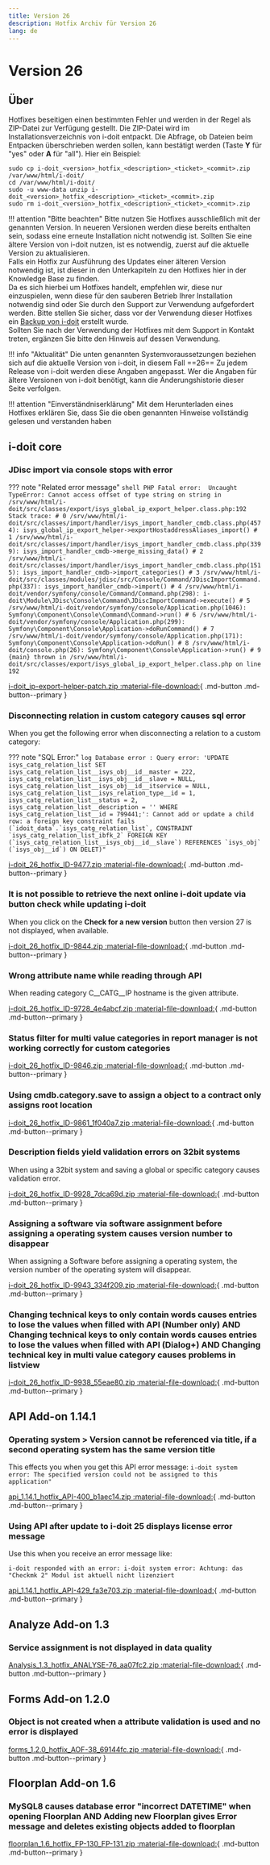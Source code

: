 ```yaml
---
title: Version 26
description: Hotfix Archiv für Version 26
lang: de
---
```


# Version 26

## Über

Hotfixes beseitigen einen bestimmten Fehler und werden in der Regel als ZIP-Datei zur Verfügung gestellt. Die ZIP-Datei wird im Installationsverzeichnis von i-doit entpackt. Die Abfrage, ob Dateien beim Entpacken überschrieben werden sollen, kann bestätigt werden (Taste **Y** für "yes" oder **A** für "all"). Hier ein Beispiel:

```shell
sudo cp i-doit_<version>_hotfix_<description>_<ticket>_<commit>.zip /var/www/html/i-doit/
cd /var/www/html/i-doit/
sudo -u www-data unzip i-doit_<version>_hotfix_<description>_<ticket>_<commit>.zip
sudo rm i-doit_<version>_hotfix_<description>_<ticket>_<commit>.zip
```

!!! attention "Bitte beachten"
    Bitte nutzen Sie Hotfixes ausschließlich mit der genannten Version. In neueren Versionen werden diese bereits enthalten sein, sodass eine erneute Installation nicht notwendig ist.
    Sollten Sie eine ältere Version von i-doit nutzen, ist es notwendig, zuerst auf die aktuelle Version zu aktualisieren.<br>
    Falls ein Hotfix zur Ausführung des Updates einer älteren Version notwendig ist, ist dieser in den Unterkapiteln zu den Hotfixes hier in der Knowledge Base zu finden.<br>
    Da es sich hierbei um Hotfixes handelt, empfehlen wir, diese nur einzuspielen, wenn diese für den sauberen Betrieb Ihrer Installation notwendig sind oder Sie durch den Support zur Verwendung aufgefordert werden. Bitte stellen Sie sicher, dass vor der Verwendung dieser Hotfixes ein [Backup von i-doit](../../../wartung-und-betrieb/daten-sichern-und-wiederherstellen/index.md) erstellt wurde.<br>
    Sollten Sie nach der Verwendung der Hotfixes mit dem Support in Kontakt treten, ergänzen Sie bitte den Hinweis auf dessen Verwendung.

!!! info "Aktualität"
    Die unten genannten Systemvoraussetzungen beziehen sich auf die aktuelle Version von i-doit, in diesem Fall ==26== Zu jedem Release von i-doit werden diese Angaben angepasst. Wer die Angaben für ältere Versionen von i-doit benötigt, kann die Änderungshistorie dieser Seite verfolgen.

!!! attention "Einverständniserklärung"
    Mit dem Herunterladen eines Hotfixes erklären Sie, dass Sie die oben genannten Hinweise vollständig gelesen und verstanden haben

## i-doit core

### JDisc import via console stops with error

??? note "Related error message"
    ```shell
    PHP Fatal error:  Uncaught TypeError: Cannot access offset of type string on string in /srv/www/html/i-doit/src/classes/export/isys_global_ip_export_helper.class.php:192
    Stack trace:
    # 0 /srv/www/html/i-doit/src/classes/import/handler/isys_import_handler_cmdb.class.php(4574): isys_global_ip_export_helper->exportHostaddressAliases_import()
    # 1 /srv/www/html/i-doit/src/classes/import/handler/isys_import_handler_cmdb.class.php(3399): isys_import_handler_cmdb->merge_missing_data()
    # 2 /srv/www/html/i-doit/src/classes/import/handler/isys_import_handler_cmdb.class.php(1515): isys_import_handler_cmdb->import_categories()
    # 3 /srv/www/html/i-doit/src/classes/modules/jdisc/src/Console/Command/JDiscImportCommand.php(337): isys_import_handler_cmdb->import()
    # 4 /srv/www/html/i-doit/vendor/symfony/console/Command/Command.php(298): i-doit\Module\JDisc\Console\Command\JDiscImportCommand->execute()
    # 5 /srv/www/html/i-doit/vendor/symfony/console/Application.php(1046): Symfony\Component\Console\Command\Command->run()
    # 6 /srv/www/html/i-doit/vendor/symfony/console/Application.php(299): Symfony\Component\Console\Application->doRunCommand()
    # 7 /srv/www/html/i-doit/vendor/symfony/console/Application.php(171): Symfony\Component\Console\Application->doRun()
    # 8 /srv/www/html/i-doit/console.php(26): Symfony\Component\Console\Application->run()
    # 9 {main}
    thrown in /srv/www/html/i-doit/src/classes/export/isys_global_ip_export_helper.class.php on line 192
    ```

[i-doit_ip-export-helper-patch.zip :material-file-download:](../../../assets/downloads/hotfixes/26/i-doit_ip-export-helper-patch.zip){ .md-button .md-button--primary }

### Disconnecting relation in custom category causes sql error

When you get the following error when disconnecting a relation to a custom category:

??? note "SQL Error:"
    ```log
    Database error : Query error: 'UPDATE isys_catg_relation_list SET isys_catg_relation_list__isys_obj__id__master = 222, isys_catg_relation_list__isys_obj__id__slave = NULL, isys_catg_relation_list__isys_obj__id__itservice = NULL, isys_catg_relation_list__isys_relation_type__id = 1, isys_catg_relation_list__status = 2, isys_catg_relation_list__description = '' WHERE isys_catg_relation_list__id = 799441;': Cannot add or update a child row: a foreign key constraint fails (`idoit_data`.`isys_catg_relation_list`, CONSTRAINT `isys_catg_relation_list_ibfk_2` FOREIGN KEY (`isys_catg_relation_list__isys_obj__id__slave`) REFERENCES `isys_obj` (`isys_obj__id`) ON DELET)"
    ```

[i-doit_26_hotfix_ID-9477.zip :material-file-download:](../../../assets/downloads/hotfixes/26/i-doit_26_hotfix_ID-9477.zip){ .md-button .md-button--primary }

### It is not possible to retrieve the next online i-doit update via button check while updating i-doit

When you click on the **Check for a new version** button then version 27 is not displayed, when available.

[i-doit_26_hotfix_ID-9844.zip :material-file-download:](../../../assets/downloads/hotfixes/26/i-doit_26_hotfix_ID-9844.zip){ .md-button .md-button--primary }

### Wrong attribute name while reading through API

When reading category C__CATG__IP hostname is the given attribute.

[i-doit_26_hotfix_ID-9728_4e4abcf.zip :material-file-download:](../../../assets/downloads/hotfixes/26/i-doit_26_hotfix_ID-9728_4e4abcf.zip){ .md-button .md-button--primary }

### Status filter for multi value categories in report manager is not working correctly for custom categories

[i-doit_26_hotfix_ID-9846.zip :material-file-download:](../../../assets/downloads/hotfixes/26/i-doit_26_hotfix_ID-9846.zip){ .md-button .md-button--primary }

### Using cmdb.category.save to assign a object to a contract only assigns root location

[i-doit_26_hotfix_ID-9861_1f040a7.zip :material-file-download:](../../../assets/downloads/hotfixes/26/i-doit_26_hotfix_ID-9861_1f040a7.zip){ .md-button .md-button--primary }

### Description fields yield validation errors on 32bit systems

When using a 32bit system and saving a global or specific category causes validation error.

[i-doit_26_hotfix_ID-9928_7dca69d.zip :material-file-download:](../../../assets/downloads/hotfixes/26/i-doit_26_hotfix_ID-9928_7dca69d.zip){ .md-button .md-button--primary }

### Assigning a software via software assignment before assigning a operating system causes version number to disappear

When assigning a Software before assigning a operating system, the version number of the operating system will disappear.

[i-doit_26_hotfix_ID-9943_334f209.zip :material-file-download:](../../../assets/downloads/hotfixes/26/i-doit_26_hotfix_ID-9943_334f209.zip){ .md-button .md-button--primary }

### Changing technical keys to only contain words causes entries to lose the values when filled with API (Number only) AND Changing technical keys to only contain words causes entries to lose the values when filled with API (Dialog+) AND Changing technical key in multi value category causes problems in listview

[i-doit_26_hotfix_ID-9938_55eae80.zip :material-file-download:](../../../assets/downloads/hotfixes/26/i-doit_26_hotfix_ID-9938_55eae80.zip){ .md-button .md-button--primary }

## API Add-on 1.14.1

### Operating system > Version cannot be referenced via title, if a second operating system has the same version title

This effects you when you get this API error message:
`i-doit system error: The specified version could not be assigned to this application"`

[api_1.14.1_hotfix_API-400_b1aec14.zip :material-file-download:](../../../assets/downloads/hotfixes/api/api_1.14.1_hotfix_API-400_b1aec14.zip){ .md-button .md-button--primary }

### Using API after update to i-doit 25 displays license error message

Use this when you receive an error message like:

```text
i-doit responded with an error: i-doit system error: Achtung: das "Checkmk 2" Modul ist aktuell nicht lizenziert
```

[api_1.14.1_hotfix_API-429_fa3e703.zip :material-file-download:](../../../assets/downloads/hotfixes/api/api_1.14.1_hotfix_API-429_fa3e703.zip){ .md-button .md-button--primary }

## Analyze Add-on 1.3

### Service assignment is not displayed in data quality

[Analysis_1.3_hotfix_ANALYSE-76_aa07fc2.zip :material-file-download:](../../../assets/downloads/hotfixes/analyze/Analysis_1.3_hotfix_ANALYSE-76_aa07fc2.zip){ .md-button .md-button--primary }

## Forms Add-on 1.2.0

### Object is not created when a attribute validation is used and no error is displayed

[forms_1.2.0_hotfix_AOF-38_69144fc.zip :material-file-download:](../../../assets/downloads/hotfixes/forms/forms_1.2.0_hotfix_AOF-38_69144fc.zip){ .md-button .md-button--primary }

## Floorplan Add-on 1.6

### MySQL8 causes database error "incorrect DATETIME" when opening Floorplan AND Adding new Floorplan gives Error message and deletes existing objects added to floorplan

[floorplan_1.6_hotfix_FP-130_FP-131.zip :material-file-download:](../../../assets/downloads/hotfixes/floorplan/floorplan_1.6_hotfix_FP-130_FP-131.zip){ .md-button .md-button--primary }
